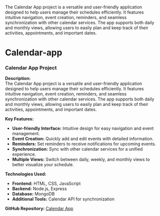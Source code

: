 The Calendar App project is a versatile and user-friendly application designed to help users manage their schedules efficiently. It features intuitive navigation, event creation, reminders, and seamless synchronization with other calendar services. The app supports both daily and monthly views, allowing users to easily plan and keep track of their activities, appointments, and important dates.
# Calendar-app


### Calendar App Project
**Description:**  
The Calendar App project is a versatile and user-friendly application designed to help users manage their schedules efficiently. It features intuitive navigation, event creation, reminders, and seamless synchronization with other calendar services. The app supports both daily and monthly views, allowing users to easily plan and keep track of their activities, appointments, and important dates.

**Key Features:**
- **User-friendly Interface:** Intuitive design for easy navigation and event management.
- **Event Creation:** Quickly add and edit events with detailed information.
- **Reminders:** Set reminders to receive notifications for upcoming events.
- **Synchronization:** Sync with other calendar services for a unified experience.
- **Multiple Views:** Switch between daily, weekly, and monthly views to better visualize your schedule.

**Technologies Used:**
- **Frontend:** HTML, CSS, JavaScript
- **Backend:** Node.js, Express
- **Database:** MongoDB
- **Additional Tools:** Calendar API for synchronization

**GitHub Repository:** [Calendar App](https://github.com/tadester/Calendar-app)

